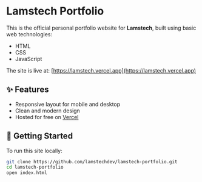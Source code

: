 # Lamstech Portfolio

This is the official personal portfolio website for **Lamstech**, built using basic web technologies:

- HTML
- CSS
- JavaScript

The site is live at: [https://lamstech.vercel.app](https://lamstech.vercel.app)

## ✨ Features

- Responsive layout for mobile and desktop
- Clean and modern design
- Hosted for free on [Vercel](https://vercel.com)

## 🚀 Getting Started

To run this site locally:

```bash
git clone https://github.com/lamstechdev/lamstech-portfolio.git
cd lamstech-portfolio
open index.html
